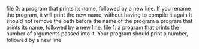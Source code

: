 file 0: a program that prints its name, followed by a new line.
	If you rename the program, it will print the new name,
	without having to compile it again
	It should not remove the path before the name of the program a program
	that prints its name, followed by a new line.
file 1: a program that prints the number of arguments passed into it.
	Your program should print a number, followed by a new line
